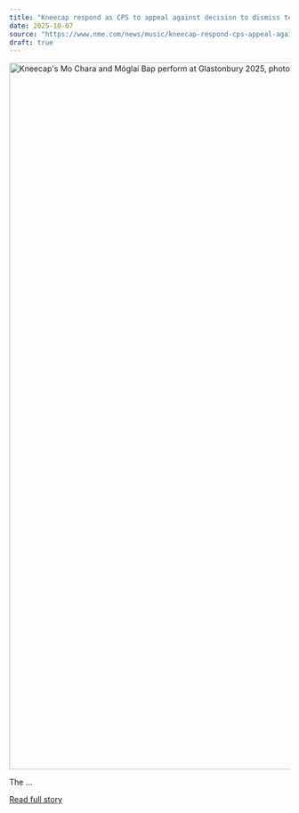 ```yaml
---
title: "Kneecap respond as CPS to appeal against decision to dismiss terror charge: “We will win again”"
date: 2025-10-07
source: "https://www.nme.com/news/music/kneecap-respond-cps-appeal-against-decision-dismiss-terror-charge-3897826?utm_source=rss&utm_medium=rss&utm_campaign=kneecap-respond-cps-appeal-against-decision-dismiss-terror-charge"
draft: true
---
```


<p><img alt="Kneecap&#039;s Mo Chara and Móglaí Bap perform at Glastonbury 2025, photo by Andy Ford" class="attachment-full size-full wp-post-image" height="1270" src="https://www.nme.com/wp-content/uploads/2025/06/NMEAR_NME-GLASTO-2025_Kneecap_WestHolts_AFord-623544.jpg" width="2000" /></p>
<p>The ...

[Read full story](https://www.nme.com/news/music/kneecap-respond-cps-appeal-against-decision-dismiss-terror-charge-3897826?utm_source=rss&utm_medium=rss&utm_campaign=kneecap-respond-cps-appeal-against-decision-dismiss-terror-charge)
